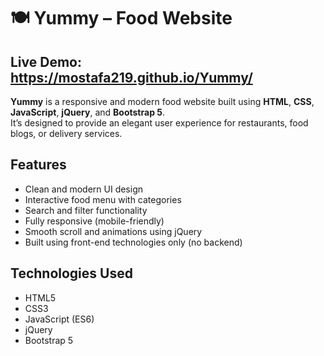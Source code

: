 # 🍽️ Yummy – Food Website
## Live Demo: https://mostafa219.github.io/Yummy/

**Yummy** is a responsive and modern food website built using **HTML**, **CSS**, **JavaScript**, **jQuery**, and **Bootstrap 5**.  
It’s designed to provide an elegant user experience for restaurants, food blogs, or delivery services.

##  Features

-  Clean and modern UI design
-  Interactive food menu with categories
-  Search and filter functionality
-  Fully responsive (mobile-friendly)
-  Smooth scroll and animations using jQuery
-  Built using front-end technologies only (no backend)

##  Technologies Used

- HTML5  
- CSS3  
- JavaScript (ES6)  
- jQuery  
- Bootstrap 5

